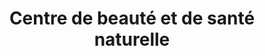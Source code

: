 ---
title: "Centre de beauté et de santé naturelle"
url: /laruns/centre-de-beaute-et-de-sante-naturelle/
shop: Kosmetik
---